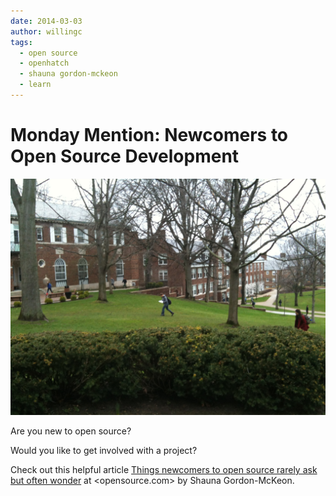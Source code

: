 ```yaml
---
date: 2014-03-03
author: willingc
tags:
  - open source
  - openhatch
  - shauna gordon-mckeon
  - learn
---
```


# Monday Mention: Newcomers to Open Source Development

![Learning on Campus](../../../assets/images/2014/03/2013-04-24-11.46.18.jpg)

Are you new to open source?

Would you like to get involved with a project?
<!-- more -->
Check out this helpful article [Things newcomers to open source rarely ask but
often wonder](https://opensource.com/life/14/2/newcomer-frequently-asked-questions)
at <opensource.com> by Shauna Gordon-McKeon.
